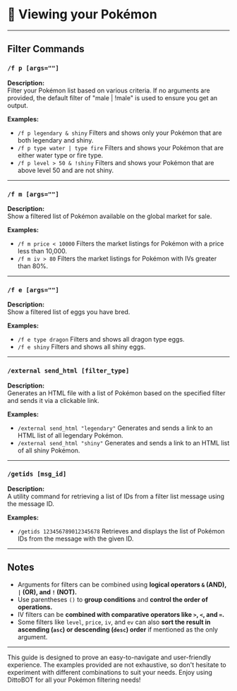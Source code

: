 # 👀 Viewing your Pokémon

***

## Filter Commands

### `/f p [args=""]`

**Description:**\
Filter your Pokémon list based on various criteria. If no arguments are provided, the default filter of "male | !male" is used to ensure you get an output.

**Examples:**

* `/f p legendary & shiny` Filters and shows only your Pokémon that are both legendary and shiny.
* `/f p type water | type fire` Filters and shows your Pokémon that are either water type or fire type.
* `/f p level > 50 & !shiny` Filters and shows your Pokémon that are above level 50 and are not shiny.

***

### `/f m [args=""]`

**Description:**\
Show a filtered list of Pokémon available on the global market for sale.

**Examples:**

* `/f m price < 10000` Filters the market listings for Pokémon with a price less than 10,000.
* `/f m iv > 80` Filters the market listings for Pokémon with IVs greater than 80%.

***

### `/f e [args=""]`

**Description:**\
Show a filtered list of eggs you have bred.

**Examples:**

* `/f e type dragon` Filters and shows all dragon type eggs.
* `/f e shiny` Filters and shows all shiny eggs.

***

### `/external send_html [filter_type]`

**Description:**\
Generates an HTML file with a list of Pokémon based on the specified filter and sends it via a clickable link.

**Examples:**

* `/external send_html "legendary"` Generates and sends a link to an HTML list of all legendary Pokémon.
* `/external send_html "shiny"` Generates and sends a link to an HTML list of all shiny Pokémon.

***

### `/getids [msg_id]`

**Description:**\
A utility command for retrieving a list of IDs from a filter list message using the message ID.

**Examples:**

* `/getids 123456789012345678` Retrieves and displays the list of Pokémon IDs from the message with the given ID.

***

## Notes

* Arguments for filters can be combined using **logical operators `&` (AND), `|` (OR), and `!` (NOT).**
* Use parentheses `()` to **group conditions** and **control the order of operations.**
* IV filters can be **combined with comparative operators like `>`, `<`, and `=`.**
* Some filters like `level`, `price`, `iv`, and `ev` can also **sort the result in ascending (`asc`) or descending (`desc`) order** if mentioned as the only argument.

***

This guide is designed to prove an easy-to-navigate and user-friendly experience. The examples provided are not exhaustive, so don't hesitate to experiment with different combinations to suit your needs. Enjoy using DittoBOT for all your Pokémon filtering needs!&#x20;
